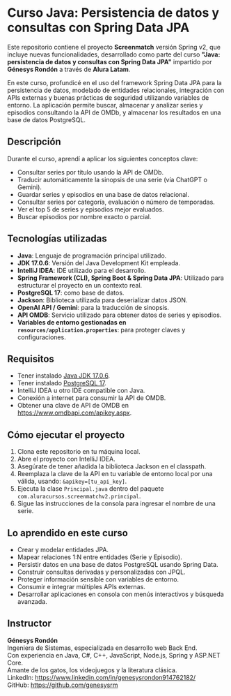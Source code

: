 # Curso Java: Persistencia de datos y consultas con Spring Data JPA

Este repositorio contiene el proyecto **Screenmatch** versión Spring v2, que incluye nuevas funcionalidades, desarrollado como parte del curso **"Java: persistencia de datos y consultas con Spring Data JPA"** impartido por **Génesys Rondón** a través de **Alura Latam**.

En este curso, profundicé en el uso del framework Spring Data JPA para la persistencia de datos, modelado de entidades relacionales, integración con APIs externas y buenas prácticas de seguridad utilizando variables de entorno. La aplicación permite buscar, almacenar y analizar series y episodios consultando la API de OMDb, y almacenar los resultados en una base de datos PostgreSQL.

## Descripción
Durante el curso, aprendí a aplicar los siguientes conceptos clave:

- Consultar series por título usando la API de OMDb.
- Traducir automáticamente la sinopsis de una serie (vía ChatGPT o Gemini).
- Guardar series y episodios en una base de datos relacional.
- Consultar series por categoría, evaluación o número de temporadas.
- Ver el top 5 de series y episodios mejor evaluados.
- Buscar episodios por nombre exacto o parcial.

## Tecnologías utilizadas
- **Java**: Lenguaje de programación principal utilizado.
- **JDK 17.0.6**: Versión del Java Development Kit empleada.
- **IntelliJ IDEA**: IDE utilizado para el desarrollo.
- **Spring Framework (CLI), Spring Boot & Spring Data JPA**: Utilizado para estructurar el proyecto en un contexto real.
- **PostgreSQL 17**: como base de datos.
- **Jackson**: Biblioteca utilizada para deserializar datos JSON.
- **OpenAI API / Gemini**: para la traducción de sinopsis.
- **API OMDB**: Servicio utilizado para obtener datos de series y episodios.
- **Variables de entorno gestionadas en `resources/application.properties`**: para proteger claves y configuraciones.

## Requisitos
- Tener instalado [Java JDK 17.0.6](https://www.oracle.com/java/technologies/javase/jdk17-archive-downloads.html).
- Tener instalado [PostgreSQL 17](https://www.postgresql.org/download/).
- IntelliJ IDEA u otro IDE compatible con Java.
- Conexión a internet para consumir la API de OMDB.
- Obtener una clave de API de OMDB en https://www.omdbapi.com/apikey.aspx.

## Cómo ejecutar el proyecto
1. Clona este repositorio en tu máquina local.
2. Abre el proyecto con IntelliJ IDEA.
3. Asegúrate de tener añadida la biblioteca Jackson en el classpath.
4. Reemplaza la clave de la API en tu variable de entorno local por una válida, usando: `&apikey=[tu_api_key]`.
5. Ejecuta la clase `Principal.java` dentro del paquete `com.aluracursos.screenmatchv2.principal`.
6. Sigue las instrucciones de la consola para ingresar el nombre de una serie.

## Lo aprendido en este curso
- Crear y modelar entidades JPA.
- Mapear relaciones 1:N entre entidades (Serie y Episodio).
- Persistir datos en una base de datos PostgreSQL usando Spring Data.
- Construir consultas derivadas y personalizadas con JPQL.
- Proteger información sensible con variables de entorno.
- Consumir e integrar múltiples APIs externas.
- Desarrollar aplicaciones en consola con menús interactivos y búsqueda avanzada.

## Instructor
**Génesys Rondón**  
Ingeniera de Sistemas, especializada en desarrollo web Back End.  
Con experiencia en Java, C#, C++, JavaScript, Node.js, Spring y ASP.NET Core.  
Amante de los gatos, los videojuegos y la literatura clásica.  
LinkedIn: https://www.linkedin.com/in/genesysrondon914762182/  
GitHub: https://github.com/genesysrm
